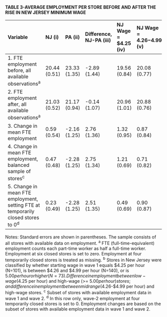 **TABLE 3-AVERAGE EMPLOYMENT PER STORE BEFORE AND AFTER THE RISE IN NEW JERSEY MINIMUM WAGE** 

| Variable                                                                 | NJ (i)        | PA (ii)       | Difference, NJ-PA (iii) | NJ Wage = $4.25 (iv) | NJ Wage = $4.26-$4.99 (v) | NJ Wage >= $5.00 (vi) | Diff Low-high (vii)<sup>b</sup> | Diff Midrange-high (viii)<sup>b</sup> |
| :----------------------------------------------------------------------- | :------------ | :------------ | :---------------------- | :------------------- | :------------------------ | :-------------------- | :-------------------------- | :---------------------------- |
| 1. FTE employment before, all available observations<sup>a</sup>           | 20.44 (0.51)  | 23.33 (1.35)  | -2.89 (1.44)            | 19.56 (0.84)         | 20.08 (0.77)              | 22.25 (1.14)          | -2.69 (1.37)                | -2.17 (1.41)                  |
| 2. FTE employment after, all available observations<sup>a</sup>            | 21.03 (0.52)  | 21.17 (0.94)  | -0.14 (1.07)            | 20.96 (1.01)         | 20.88 (0.76)              | 20.21 (1.03)          | 0.67 (1.44)                 | 0.75 (1.27)                   |
| 3. Change in mean FTE employment                                         | 0.59 (0.54)   | -2.16 (1.25)  | 2.76 (1.36)             | 1.32 (0.95)          | 0.87 (0.84)               | -2.04 (1.14)          | 3.36 (1.48)                 | 2.91 (1.41)                   |
| 4. Change in mean FTE employment, balanced sample of stores<sup>c</sup>      | 0.47 (0.48)   | -2.28 (1.25)  | 2.75 (1.34)             | 1.21 (0.69)          | 0.71 (0.82)               | -2.16 (1.01)          | 3.36 (1.30)                 | 2.87 (1.22)                   |
| 5. Change in mean FTE employment, setting FTE at temporarily closed stores to 0<sup>d</sup> | 0.23 (0.49)   | -2.28 (1.25)  | 2.51 (1.35)             | 0.49 (0.69)          | 0.90 (0.87)               | -2.39 (1.02)          | 3.29 (1.34)                 | 2.88 (1.23)                   |


Notes: Standard errors are shown in parentheses. The sample consists of all stores with available data on employment. 
<sup>a</sup> FTE (full-time-equivalent) employment counts each part-time worker as half a full-time worker. Employment at six closed stores is set to zero. Employment at four temporarily closed stores is treated as missing. 
<sup>b</sup> Stores in New Jersey were classified by whether starting wage in wave 1 equals $4.25 per hour (N=101), is between $4.26 and $4.99 per hour (N=140), or is $5.00 per hour or higher (N=73). Difference in employment between low-wage ($4.25 per hour) and high-wage (>= $5.00 per hour) stores; and difference in employment between midrange ($4.26-$4.99 per hour) and high-wage stores. 
<sup>c</sup> Subset of stores with available employment data in wave 1 and wave 2. 
<sup>d</sup> In this row only, wave-2 employment at four temporarily closed stores is set to 0. Employment changes are based on the subset of stores with available employment data in wave 1 and wave 2.
